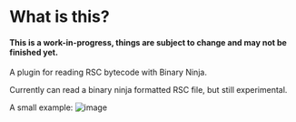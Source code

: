 # What is this?

#### This is a work-in-progress, things are subject to change and may not be finished yet.

A plugin for reading RSC bytecode with Binary Ninja.

Currently can read a binary ninja formatted RSC file, but still experimental.

A small example:
![image](https://user-images.githubusercontent.com/74928681/222337405-531f5838-cb4b-47d2-a9af-c013baf230dd.png)
